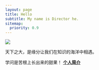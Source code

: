 ```yaml
---
layout: page
title: Hello
subtitle: My name is Director he.
sitemap:
  priority: 0.9
---
```


<img src="{{ '/assets/img/pudhina.jpg' | prepend: site.baseurl }}" id="about-img">

<div id="describe-text">
	<p>天下之大，是缘分让我们在知识的海洋中相遇。</p>
	<p>学问是苦根上长出来的甜果！ <strong> <a href="https://github.com/knhash/Pudhina"> 个人简介</a> </strong></p>
</div>

